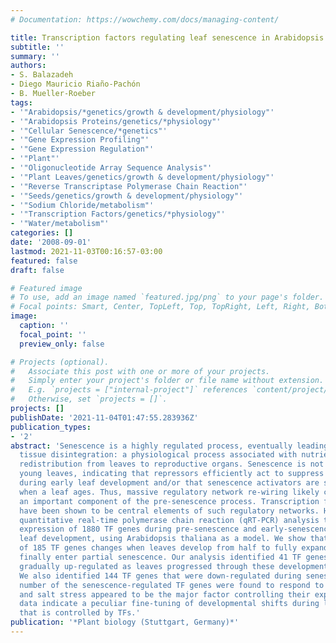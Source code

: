```yaml
---
# Documentation: https://wowchemy.com/docs/managing-content/

title: Transcription factors regulating leaf senescence in Arabidopsis thaliana.
subtitle: ''
summary: ''
authors:
- S. Balazadeh
- Diego Mauricio Riaño-Pachón
- B. Mueller-Roeber
tags:
- '"Arabidopsis/*genetics/growth & development/physiology"'
- '"Arabidopsis Proteins/genetics/*physiology"'
- '"Cellular Senescence/*genetics"'
- '"Gene Expression Profiling"'
- '"Gene Expression Regulation"'
- '"Plant"'
- '"Oligonucleotide Array Sequence Analysis"'
- '"Plant Leaves/genetics/growth & development/physiology"'
- '"Reverse Transcriptase Polymerase Chain Reaction"'
- '"Seeds/genetics/growth & development/physiology"'
- '"Sodium Chloride/metabolism"'
- '"Transcription Factors/genetics/*physiology"'
- '"Water/metabolism"'
categories: []
date: '2008-09-01'
lastmod: 2021-11-03T00:16:57-03:00
featured: false
draft: false

# Featured image
# To use, add an image named `featured.jpg/png` to your page's folder.
# Focal points: Smart, Center, TopLeft, Top, TopRight, Left, Right, BottomLeft, Bottom, BottomRight.
image:
  caption: ''
  focal_point: ''
  preview_only: false

# Projects (optional).
#   Associate this post with one or more of your projects.
#   Simply enter your project's folder or file name without extension.
#   E.g. `projects = ["internal-project"]` references `content/project/deep-learning/index.md`.
#   Otherwise, set `projects = []`.
projects: []
publishDate: '2021-11-04T01:47:55.283936Z'
publication_types:
- '2'
abstract: 'Senescence is a highly regulated process, eventually leading to cell and
  tissue disintegration: a physiological process associated with nutrient (e.g. nitrogen)
  redistribution from leaves to reproductive organs. Senescence is not observed in
  young leaves, indicating that repressors efficiently act to suppress cell degradation
  during early leaf development and/or that senescence activators are switched on
  when a leaf ages. Thus, massive regulatory network re-wiring likely constitutes
  an important component of the pre-senescence process. Transcription factors (TFs)
  have been shown to be central elements of such regulatory networks. Here, we used
  quantitative real-time polymerase chain reaction (qRT-PCR) analysis to study the
  expression of 1880 TF genes during pre-senescence and early-senescence stages of
  leaf development, using Arabidopsis thaliana as a model. We show that the expression
  of 185 TF genes changes when leaves develop from half to fully expanded leaves and
  finally enter partial senescence. Our analysis identified 41 TF genes that were
  gradually up-regulated as leaves progressed through these developmental stages.
  We also identified 144 TF genes that were down-regulated during senescence. A considerable
  number of the senescence-regulated TF genes were found to respond to abiotic stress,
  and salt stress appeared to be the major factor controlling their expression. Our
  data indicate a peculiar fine-tuning of developmental shifts during late-leaf development
  that is controlled by TFs.'
publication: '*Plant biology (Stuttgart, Germany)*'
---
```

